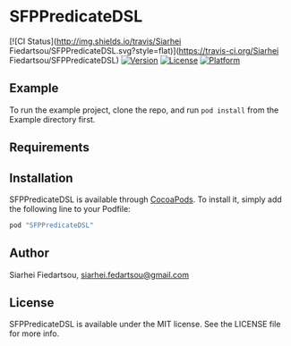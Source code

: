 # SFPPredicateDSL

[![CI Status](http://img.shields.io/travis/Siarhei Fiedartsou/SFPPredicateDSL.svg?style=flat)](https://travis-ci.org/Siarhei Fiedartsou/SFPPredicateDSL)
[![Version](https://img.shields.io/cocoapods/v/SFPPredicateDSL.svg?style=flat)](http://cocoapods.org/pods/SFPPredicateDSL)
[![License](https://img.shields.io/cocoapods/l/SFPPredicateDSL.svg?style=flat)](http://cocoapods.org/pods/SFPPredicateDSL)
[![Platform](https://img.shields.io/cocoapods/p/SFPPredicateDSL.svg?style=flat)](http://cocoapods.org/pods/SFPPredicateDSL)

## Example

To run the example project, clone the repo, and run `pod install` from the Example directory first.

## Requirements

## Installation

SFPPredicateDSL is available through [CocoaPods](http://cocoapods.org). To install
it, simply add the following line to your Podfile:

```ruby
pod "SFPPredicateDSL"
```

## Author

Siarhei Fiedartsou, siarhei.fedartsou@gmail.com

## License

SFPPredicateDSL is available under the MIT license. See the LICENSE file for more info.
